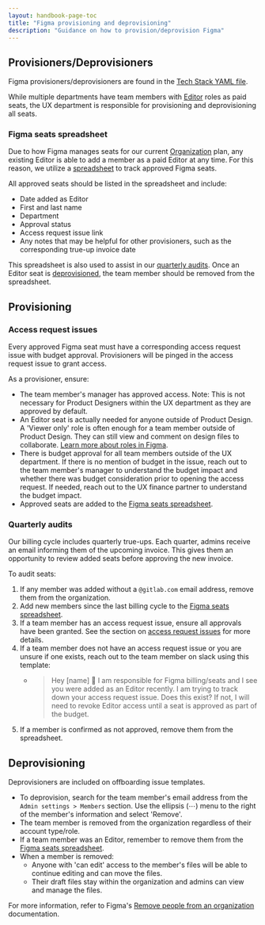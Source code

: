 ```yaml
---
layout: handbook-page-toc
title: "Figma provisioning and deprovisioning"
description: "Guidance on how to provision/deprovision Figma"
---
```


## Provisioners/Deprovisioners

Figma provisioners/deprovisioners are found in the [Tech Stack YAML file](https://gitlab.com/gitlab-com/www-gitlab-com/-/blob/master/data/tech_stack.yml#L1780).

While multiple departments have team members with [Editor](https://help.figma.com/hc/en-us/articles/360039960434-Roles-in-Figma#editor) roles as paid seats, the UX department is responsible for provisioning and deprovisioning all seats.

### Figma seats spreadsheet

Due to how Figma manages seats for our current [Organization](https://help.figma.com/hc/en-us/articles/360039957374-Get-started-with-organizations) plan, any existing Editor is able to add a member as a paid Editor at any time. For this reason, we utilize a [spreadsheet](https://docs.google.com/spreadsheets/d/1WjjUd3izZYGD8MDgLrJ6rI7x4tCpECLZwm-GEuC5jLE/edit#gid=0) to track approved Figma seats.

All approved seats should be listed in the spreadsheet and include:

- Date added as Editor
- First and last name
- Department
- Approval status
- Access request issue link
- Any notes that may be helpful for other provisioners, such as the corresponding true-up invoice date

This spreadsheet is also used to assist in our [quarterly audits](#quarterly-audits). Once an Editor seat is [deprovisioned](#deprovisioning), the team member should be removed from the spreadsheet.

## Provisioning

### Access request issues

Every approved Figma seat must have a corresponding access request issue with budget approval. Provisioners will be pinged in the access request issue to grant access.

As a provisioner, ensure:

- The team member's manager has approved access. Note: This is not necessary for Product Designers within the UX department as they are approved by default.
- An Editor seat is actually needed for anyone outside of Product Design. A 'Viewer only' role is often enough for a team member outside of Product Design. They can still view and comment on design files to collaborate. [Learn more about roles in Figma](https://help.figma.com/hc/en-us/articles/360039960434).
- There is budget approval for all team members outside of the UX department. If there is no mention of budget in the issue, reach out to the team member's manager to understand the budget impact and whether there was budget consideration prior to opening the access request. If needed, reach out to the UX finance partner to understand the budget impact.
- Approved seats are added to the [Figma seats spreadsheet](https://docs.google.com/spreadsheets/d/1WjjUd3izZYGD8MDgLrJ6rI7x4tCpECLZwm-GEuC5jLE/edit#gid=0).

### Quarterly audits

Our billing cycle includes quarterly true-ups. Each quarter, admins receive an email informing them of the upcoming invoice. This gives them an opportunity to review added seats before approving the new invoice.

To audit seats:

1. If any member was added without a `@gitlab.com` email address, remove them from the organization.
1. Add new members since the last billing cycle to the [Figma seats spreadsheet](https://docs.google.com/spreadsheets/d/1WjjUd3izZYGD8MDgLrJ6rI7x4tCpECLZwm-GEuC5jLE/edit#gid=0).
1. If a team member has an access request issue, ensure all approvals have been granted. See the section on [access request issues](#access-request-issues) for more details.
1. If a team member does not have an access request issue or you are unsure if one exists, reach out to the team member on slack using this template:
    - > Hey [name] :wave: I am responsible for Figma billing/seats and I see you were added as an Editor recently. I am trying to track down your access request issue. Does this exist? If not, I will need to revoke Editor access until a seat is approved as part of the budget.
1. If a member is confirmed as not approved, remove them from the spreadsheet.

## Deprovisioning

Deprovisioners are included on offboarding issue templates.

- To deprovision, search for the team member's email address from the `Admin settings > Members` section. Use the ellipsis (⋯) menu to the right of the member's information and select 'Remove'.
- The team member is removed from the organization regardless of their account type/role.
- If a team member was an Editor, remember to remove them from the [Figma seats spreadsheet](https://docs.google.com/spreadsheets/d/1WjjUd3izZYGD8MDgLrJ6rI7x4tCpECLZwm-GEuC5jLE/edit#gid=0).
- When a member is removed:
  - Anyone with 'can edit' access to the member's files will be able to continue editing and can move the files.
  - Their draft files stay within the organization and admins can view and manage the files.

For more information, refer to Figma's [Remove people from an organization](https://help.figma.com/hc/en-us/articles/360040453453-Remove-people-from-an-organization) documentation.
